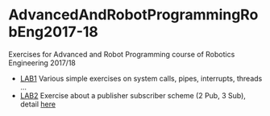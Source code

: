 # AdvancedAndRobotProgrammingRobEng2017-18
Exercises for Advanced and Robot Programming course of Robotics Engineering 2017/18

* [LAB1](https://github.com/fafux/AdvancedAndRobotProgrammingRobEng2017-18/tree/master/Lab01) Various simple exercises on system calls, pipes, interrupts, threads ... 
* [LAB2](https://github.com/fafux/AdvancedAndRobotProgrammingRobEng2017-18/tree/master/Lab02) Exercise about a publisher subscriber scheme (2 Pub, 3 Sub), detail [here](https://github.com/fafux/AdvancedAndRobotProgrammingRobEng2017-18/blob/master/Lab2/Lab2.pdf)
